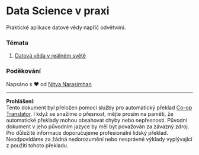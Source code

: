 <!--
CO_OP_TRANSLATOR_METADATA:
{
  "original_hash": "07faf02ff163e609edf0b0308dc5d4e6",
  "translation_date": "2025-08-26T15:44:05+00:00",
  "source_file": "6-Data-Science-In-Wild/README.md",
  "language_code": "cs"
}
-->
# Data Science v praxi

Praktické aplikace datové vědy napříč odvětvími.

### Témata

1. [Datová věda v reálném světě](20-Real-World-Examples/README.md)

### Poděkování

Napsáno s ❤️ od [Nitya Narasimhan](https://twitter.com/nitya)

---

**Prohlášení**:  
Tento dokument byl přeložen pomocí služby pro automatický překlad [Co-op Translator](https://github.com/Azure/co-op-translator). I když se snažíme o přesnost, mějte prosím na paměti, že automatické překlady mohou obsahovat chyby nebo nepřesnosti. Původní dokument v jeho původním jazyce by měl být považován za závazný zdroj. Pro důležité informace doporučujeme profesionální lidský překlad. Neodpovídáme za žádná nedorozumění nebo nesprávné výklady vyplývající z použití tohoto překladu.